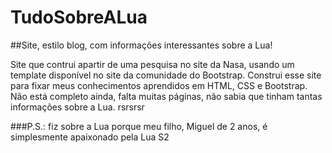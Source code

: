 # TudoSobreALua
##Site, estilo blog, com informações interessantes sobre a Lua!

Site que contrui apartir de uma pesquisa no site da Nasa, usando um template disponível no site da comunidade do Bootstrap.
Construi esse site para fixar meus conhecimentos aprendidos em HTML, CSS e Bootstrap.
Não está completo ainda, falta muitas páginas, não sabia que tinham tantas informações sobre a Lua. rsrsrsr

###P.S.: fiz sobre a Lua porque meu filho, Miguel de 2 anos, é simplesmente apaixonado pela Lua S2
